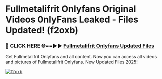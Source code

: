 # Fullmetalifrit Onlyfans Original Videos 0nlyFans Leaked - Files Updated! (f2oxb)

<h3>🔴 CLICK HERE 🌐==►► <a href="https://tinyurl.com/ms9xzufz" rel="nofollow">Fullmetalifrit Onlyfans Updated Files</a></h3>

Get Fullmetalifrit Onlyfans and all content. Now you can access all videos and pictures of Fullmetalifrit Onlyfans. New Updated Files 2025!

[![f2oxb](https://i.imgur.com/PQ7UWWw.gif)](https://tinyurl.com/ms9xzufz)
